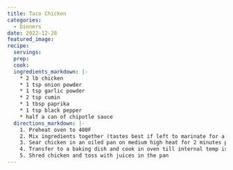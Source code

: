 ```yaml
---
title: Taco Chicken
categories:
  - Dinners
date: 2022-12-28
featured_image:
recipe:
  servings:
  prep:
  cook:
  ingredients_markdown: |-
    * 2 lb chicken
    * 1 tsp onion powder
    * 1 tsp garlic powder
    * 2 tsp cumin
    * 1 tbsp paprika
    * 1 tsp black pepper
    * half a can of chipotle sauce 
  directions_markdown: |-
    1. Preheat oven to 400F
    2. Mix ingredients together (tastes best if left to marinate for a couple hours or over night)
    3. Sear chicken in an oiled pan on medium high heat for 2 minutes per side
    4. Transfer to a baking dish and cook in oven till internal temp is 165F
    5. Shred chicken and toss with juices in the pan
---
```


